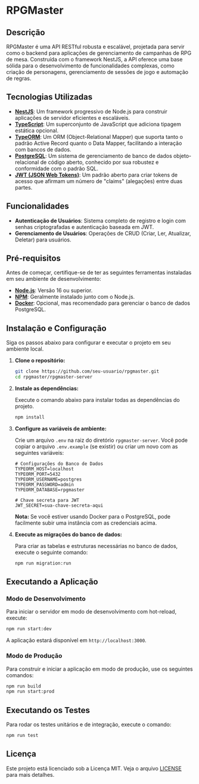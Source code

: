 # RPGMaster

## Descrição

RPGMaster é uma API RESTful robusta e escalável, projetada para servir como o backend para aplicações de gerenciamento de campanhas de RPG de mesa. Construída com o framework NestJS, a API oferece uma base sólida para o desenvolvimento de funcionalidades complexas, como criação de personagens, gerenciamento de sessões de jogo e automação de regras.

## Tecnologias Utilizadas

- **[NestJS](https://nestjs.com/)**: Um framework progressivo de Node.js para construir aplicações de servidor eficientes e escaláveis.
- **[TypeScript](https://www.typescriptlang.org/)**: Um superconjunto de JavaScript que adiciona tipagem estática opcional.
- **[TypeORM](https://typeorm.io/)**: Um ORM (Object-Relational Mapper) que suporta tanto o padrão Active Record quanto o Data Mapper, facilitando a interação com bancos de dados.
- **[PostgreSQL](https://www.postgresql.org/)**: Um sistema de gerenciamento de banco de dados objeto-relacional de código aberto, conhecido por sua robustez e conformidade com o padrão SQL.
- **[JWT (JSON Web Tokens)](https://jwt.io/)**: Um padrão aberto para criar tokens de acesso que afirmam um número de "claims" (alegações) entre duas partes.

## Funcionalidades

- **Autenticação de Usuários**: Sistema completo de registro e login com senhas criptografadas e autenticação baseada em JWT.
- **Gerenciamento de Usuários**: Operações de CRUD (Criar, Ler, Atualizar, Deletar) para usuários.

## Pré-requisitos

Antes de começar, certifique-se de ter as seguintes ferramentas instaladas em seu ambiente de desenvolvimento:

- **[Node.js](https://nodejs.org/)**: Versão 16 ou superior.
- **[NPM](https://www.npmjs.com/)**: Geralmente instalado junto com o Node.js.
- **[Docker](https://www.docker.com/)**: Opcional, mas recomendado para gerenciar o banco de dados PostgreSQL.

## Instalação e Configuração

Siga os passos abaixo para configurar e executar o projeto em seu ambiente local.

1. **Clone o repositório:**

   ```bash
   git clone https://github.com/seu-usuario/rpgmaster.git
   cd rpgmaster/rpgmaster-server
   ```

2. **Instale as dependências:**

   Execute o comando abaixo para instalar todas as dependências do projeto.

   ```bash
   npm install
   ```

3. **Configure as variáveis de ambiente:**

   Crie um arquivo `.env` na raiz do diretório `rpgmaster-server`. Você pode copiar o arquivo `.env.example` (se existir) ou criar um novo com as seguintes variáveis:

   ```env
   # Configurações do Banco de Dados
   TYPEORM_HOST=localhost
   TYPEORM_PORT=5432
   TYPEORM_USERNAME=postgres
   TYPEORM_PASSWORD=admin
   TYPEORM_DATABASE=rpgmaster

   # Chave secreta para JWT
   JWT_SECRET=sua-chave-secreta-aqui
   ```

   **Nota:** Se você estiver usando Docker para o PostgreSQL, pode facilmente subir uma instância com as credenciais acima.

4. **Execute as migrações do banco de dados:**

   Para criar as tabelas e estruturas necessárias no banco de dados, execute o seguinte comando:

   ```bash
   npm run migration:run
   ```

## Executando a Aplicação

### Modo de Desenvolvimento

Para iniciar o servidor em modo de desenvolvimento com hot-reload, execute:

```bash
npm run start:dev
```

A aplicação estará disponível em `http://localhost:3000`.

### Modo de Produção

Para construir e iniciar a aplicação em modo de produção, use os seguintes comandos:

```bash
npm run build
npm run start:prod
```

## Executando os Testes

Para rodar os testes unitários e de integração, execute o comando:

```bash
npm run test
```

## Licença

Este projeto está licenciado sob a Licença MIT. Veja o arquivo [LICENSE](LICENSE) para mais detalhes.
